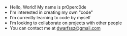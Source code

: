 - Hello, World! My name is prOperc0de
- I'm interested in creating my own "code"
- I’m currently learning to code by myself
- I’m looking to collaborate on projects with other people
- You can contact me at dwarfssz@gmail.com

<!---
prOperc0de/prOperc0de is a ✨ special ✨ repository because its `README.md` (this file) appears on your GitHub profile.
You can click the Preview link to take a look at your changes.
--->
